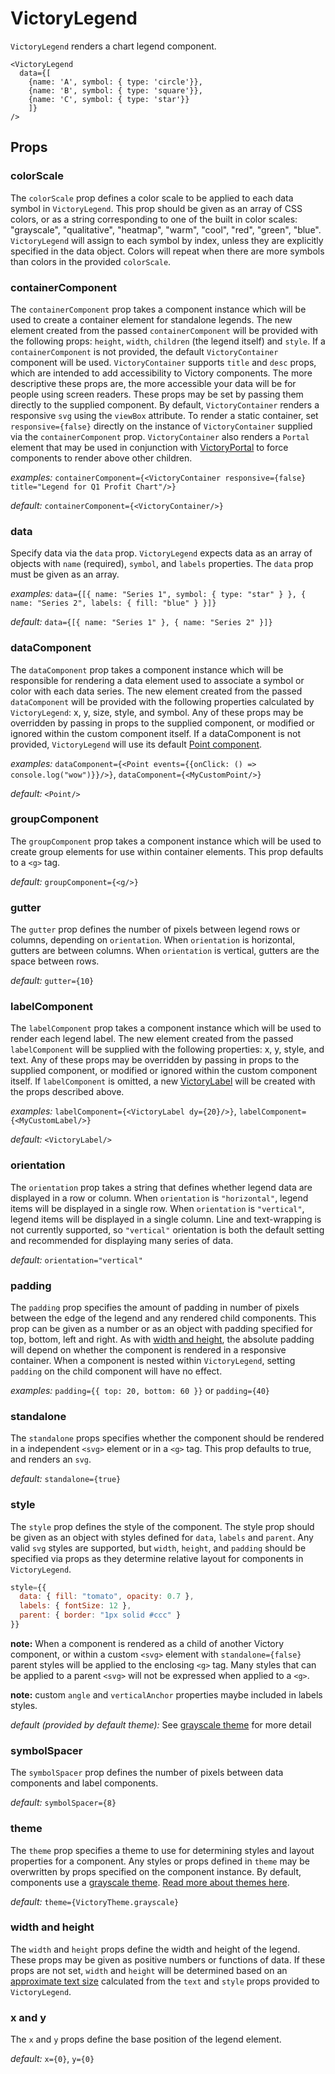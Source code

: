 # VictoryLegend

`VictoryLegend` renders a chart legend component.

```playground
<VictoryLegend
  data={[
    {name: 'A', symbol: { type: 'circle'}},
    {name: 'B', symbol: { type: 'square'}},
    {name: 'C', symbol: { type: 'star'}}
    ]}
/>
```

## Props

### colorScale

The `colorScale` prop defines a color scale to be applied to each data symbol in `VictoryLegend`. This prop should be given as an array of CSS colors, or as a string corresponding to one of the built in color scales: "grayscale", "qualitative", "heatmap", "warm", "cool", "red", "green", "blue". `VictoryLegend` will assign to each symbol by index, unless they are explicitly specified in the data object. Colors will repeat when there are more symbols than colors in the provided `colorScale`.

### containerComponent

The `containerComponent` prop takes a component instance which will be used to create a container element for standalone legends. The new element created from the passed `containerComponent` will be provided with the following props: `height`, `width`, `children` (the legend itself) and `style`. If a `containerComponent` is not provided, the default `VictoryContainer` component will be used. `VictoryContainer` supports `title` and `desc` props, which are intended to add accessibility to Victory components. The more descriptive these props are, the more accessible your data will be for people using screen readers. These props may be set by passing them directly to the supplied component. By default, `VictoryContainer` renders a responsive `svg` using the `viewBox` attribute. To render a static container, set `responsive={false}` directly on the instance of `VictoryContainer` supplied via the `containerComponent` prop. `VictoryContainer` also renders a `Portal` element that may be used in conjunction with [VictoryPortal] to force components to render above other children.

*examples:* `containerComponent={<VictoryContainer responsive={false} title="Legend for Q1 Profit Chart"/>}`

*default:* `containerComponent={<VictoryContainer/>}`

### data

Specify data via the `data` prop. `VictoryLegend` expects data as an array of objects with `name` (required), `symbol`, and `labels` properties. The `data` prop must be given as an array.

*examples:* `data={[{ name: "Series 1", symbol: { type: "star" } }, { name: "Series 2", labels: { fill: "blue" } }]}`

*default:* `data={[{ name: "Series 1" }, { name: "Series 2" }]}`

### dataComponent

The `dataComponent` prop takes a component instance which will be responsible for rendering a data element used to associate a symbol or color with each data series. The new element created from the passed `dataComponent` will be provided with the following properties calculated by `VictoryLegend`: x, y, size, style, and symbol. Any of these props may be overridden by passing in props to the supplied component, or modified or ignored within the custom component itself. If a dataComponent is not provided, `VictoryLegend` will use its default [Point component].

*examples:* `dataComponent={<Point events={{onClick: () => console.log("wow")}}/>}`, `dataComponent={<MyCustomPoint/>}`

*default:* `<Point/>`

### groupComponent

The `groupComponent` prop takes a component instance which will be used to create group elements for use within container elements. This prop defaults to a `<g>` tag.

*default:* `groupComponent={<g/>}`

### gutter

The `gutter` prop defines the number of pixels between legend rows or columns, depending on `orientation`. When `orientation` is horizontal, gutters are between columns. When `orientation` is vertical, gutters are the space between rows.

*default:* `gutter={10}`

### labelComponent

The `labelComponent` prop takes a component instance which will be used to render each legend label. The new element created from the passed `labelComponent` will be supplied with the following properties: x, y, style, and text. Any of these props may be overridden by passing in props to the supplied component, or modified or ignored within the custom component itself. If `labelComponent` is omitted, a new [VictoryLabel] will be created with the props described above.

*examples:* `labelComponent={<VictoryLabel dy={20}/>}`, `labelComponent={<MyCustomLabel/>}`

*default:* `<VictoryLabel/>`

### orientation

The `orientation` prop takes a string that defines whether legend data are displayed in a row or column. When `orientation` is `"horizontal"`, legend items will be displayed in a single row. When `orientation` is `"vertical"`, legend items will be displayed in a single column. Line and text-wrapping is not currently supported, so `"vertical"` orientation is both the default setting and recommended for displaying many series of data.

*default:* `orientation="vertical"`

### padding

The `padding` prop specifies the amount of padding in number of pixels between the edge of the legend and any rendered child components. This prop can be given as a number or as an object with padding specified for top, bottom, left and right. As with [width and height], the absolute padding will depend on whether the component is rendered in a responsive container. When a component is nested within `VictoryLegend`, setting `padding` on the child component will have no effect.

*examples:* `padding={{ top: 20, bottom: 60 }}` or `padding={40}`

### standalone

The `standalone` props specifies whether the component should be rendered in a independent `<svg>` element or in a `<g>` tag. This prop defaults to true, and renders an `svg`.

*default:* `standalone={true}`

### style

The `style` prop defines the style of the component. The style prop should be given as an object with styles defined for `data`, `labels` and `parent`. Any valid `svg` styles are supported, but `width`, `height`, and `padding` should be specified via props as they determine relative layout for components in `VictoryLegend`.

```jsx
style={{
  data: { fill: "tomato", opacity: 0.7 },
  labels: { fontSize: 12 },
  parent: { border: "1px solid #ccc" }
}}
```

**note:** When a component is rendered as a child of another Victory component, or within a custom `<svg>` element with `standalone={false}` parent styles will be applied to the enclosing `<g>` tag. Many styles that can be applied to a parent `<svg>` will not be expressed when applied to a `<g>`.

**note:** custom `angle` and `verticalAnchor` properties maybe included in labels styles.

*default (provided by default theme):* See [grayscale theme] for more detail

### symbolSpacer

The `symbolSpacer` prop defines the number of pixels between data components and label components.

*default:* `symbolSpacer={8}`

### theme

The `theme` prop specifies a theme to use for determining styles and layout properties for a component. Any styles or props defined in `theme` may be overwritten by props specified on the component instance. By default, components use a [grayscale theme]. [Read more about themes here].

*default:* `theme={VictoryTheme.grayscale}`

### width and height

The `width` and `height` props define the width and height of the legend. These props may be given as positive numbers or functions of data. If these props are not set, `width` and `height` will be determined based on an [approximate text size] calculated from the `text` and `style` props provided to `VictoryLegend`.

### x and y

The `x` and `y` props define the base position of the legend element.

*default:* `x={0}`, `y={0}`

[VictoryPortal]: https://formidable.com/open-source/victory/docs/victory-portal
[Point component]: https://formidable.com/open-source/victory/docs/victory-primitives#point
[VictoryLabel]: https://formidable.com/open-source/victory/docs/victory-label
[width and height]: https://formidable.com/open-source/victory/docs/victory-legend#width-and-height
[grayscale theme]: https://github.com/FormidableLabs/victory-core/blob/master/src/victory-theme/grayscale.js
[Read more about themes here]: https://formidable.com/open-source/victory/guides/themes
[approximate text size]: https://github.com/FormidableLabs/victory-core/blob/master/src/victory-util/textsize.js
